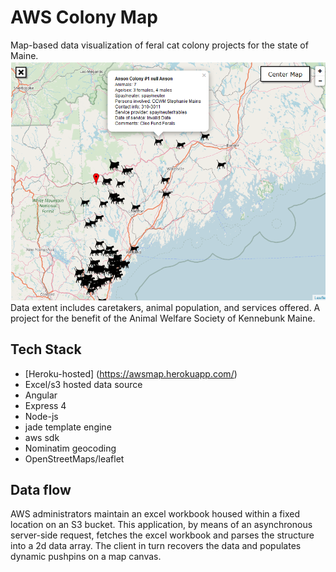 # AWS Colony Map
Map-based data visualization of feral cat colony projects for the state of Maine.
![map](Capture.PNG)
Data extent includes caretakers, animal population, and services offered.
A project for the benefit of the Animal Welfare Society of Kennebunk Maine.

## Tech Stack
 - [Heroku-hosted] (https://awsmap.herokuapp.com/)
 - Excel/s3 hosted data source
 - Angular
 - Express 4
 - Node-js
 - jade template engine
 - aws sdk
 - Nominatim geocoding
 - OpenStreetMaps/leaflet

## Data flow
AWS administrators maintain an excel workbook housed within a fixed location on an S3 bucket. This application, by means of an asynchronous server-side request,
fetches the excel workbook and parses the structure into a 2d data array. The client in turn recovers the data and populates dynamic pushpins on a map canvas.
